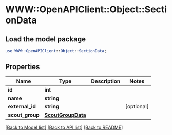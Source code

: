 # WWW::OpenAPIClient::Object::SectionData

## Load the model package
```perl
use WWW::OpenAPIClient::Object::SectionData;
```

## Properties
Name | Type | Description | Notes
------------ | ------------- | ------------- | -------------
**id** | **int** |  | 
**name** | **string** |  | 
**external_id** | **string** |  | [optional] 
**scout_group** | [**ScoutGroupData**](ScoutGroupData.md) |  | 

[[Back to Model list]](../README.md#documentation-for-models) [[Back to API list]](../README.md#documentation-for-api-endpoints) [[Back to README]](../README.md)


